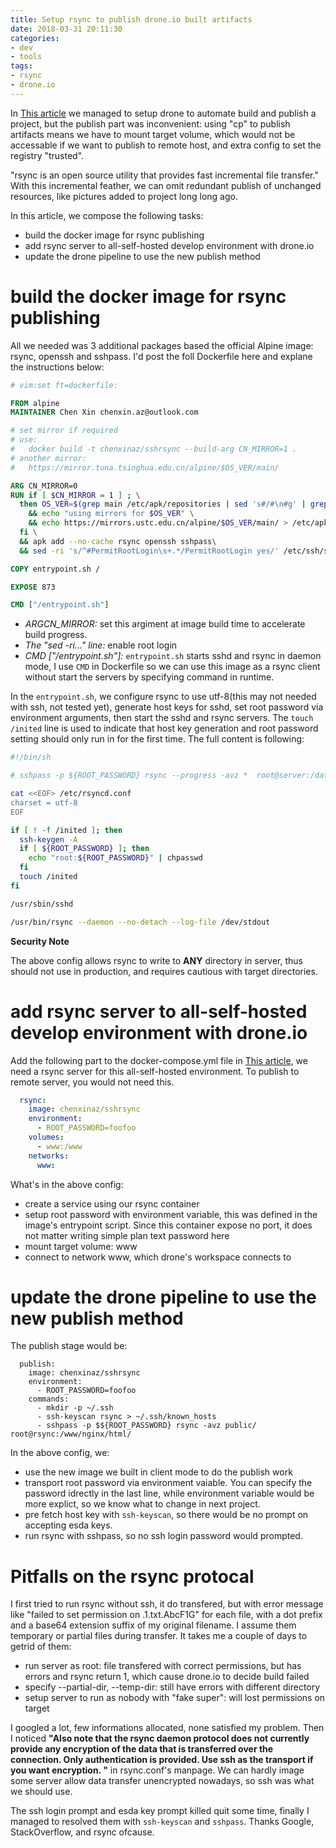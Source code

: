 ```yaml
---
title: Setup rsync to publish drone.io built artifacts
date: 2018-03-31 20:11:30
categories:
- dev
- tools
tags:
- rsync
- drone.io
---
```


In [This article](../../../2018/03/27/Integrate-all-self-hosted-drone-io-with-gitea/) we managed to setup drone to automate build and publish a project, but the publish part was inconvenient: using "cp" to publish artifacts means we have to mount target volume, which would not be accessable if we want to publish to remote host, and extra config to set the registry "trusted".

"rsync is an open source utility that provides fast incremental file transfer." With this incremental feather, we can omit redundant publish of unchanged resources, like pictures added to project long long ago.

In this article, we compose the following tasks:

- build the docker image for rsync publishing
- add rsync server to all-self-hosted develop environment with drone.io
- update the drone pipeline to use the new publish method

build the docker image for rsync publishing
===========================================

All we needed was 3 additional packages based the official Alpine image: rsync, openssh and sshpass. I'd post the foll Dockerfile here and explane the instructions below:

```Dockerfile
# vim:set ft=dockerfile:

FROM alpine
MAINTAINER Chen Xin chenxin.az@outlook.com

# set mirror if required
# use:
#   docker build -t chenxinaz/sshrsync --build-arg CN_MIRROR=1 .
# another mirror:
#   https://mirror.tuna.tsinghua.edu.cn/alpine/$OS_VER/main/ 

ARG CN_MIRROR=0
RUN if [ $CN_MIRROR = 1 ] ; \
  then OS_VER=$(grep main /etc/apk/repositories | sed 's#/#\n#g' | grep "v[0-9]\.[0-9]") \
    && echo "using mirrors for $OS_VER" \
    && echo https://mirrors.ustc.edu.cn/alpine/$OS_VER/main/ > /etc/apk/repositories; \
  fi \
  && apk add --no-cache rsync openssh sshpass\
  && sed -ri 's/^#PermitRootLogin\s+.*/PermitRootLogin yes/' /etc/ssh/sshd_config

COPY entrypoint.sh /

EXPOSE 873

CMD ["/entrypoint.sh"]
```
- *ARGCN_MIRROR:* set this argiment at image build time to accelerate build progress.
- *The "sed -ri..." line:* enable root login
- *CMD ["/entrypoint.sh"]:* `entrypoint.sh` starts sshd and rsync in daemon mode, I use `CMD` in Dockerfile so we can use this image as a rsync client without start the servers by specifying command in runtime.

In the `entrypoint.sh`, we configure rsync to use utf-8(this may not needed with ssh, not tested yet), generate host keys for sshd, set root password via environment arguments, then start the sshd and rsync servers. The `touch /inited` line is used to indicate that host key generation and root password setting should only run in for the first time. The full content is following:

```bash
#!/bin/sh

# sshpass -p ${ROOT_PASSWORD} rsync --progress -avz *  root@server:/data

cat <<EOF> /etc/rsyncd.conf
charset = utf-8
EOF

if [ ! -f /inited ]; then
  ssh-keygen -A
  if [ ${ROOT_PASSWORD} ]; then
    echo "root:${ROOT_PASSWORD}" | chpasswd
  fi
  touch /inited
fi

/usr/sbin/sshd

/usr/bin/rsync --daemon --no-detach --log-file /dev/stdout
```

**Security Note**

The above config allows rsync to write to **ANY** directory in server, thus should not use in production, and requires cautious with target directories.

add rsync server to all-self-hosted develop environment with drone.io
=============================================================

Add the following part to the docker-compose.yml file in [This article](../../../2018/03/27/Integrate-all-self-hosted-drone-io-with-gitea/), we need a rsync server for this all-self-hosted environment. To publish to remote server, you would not need this.

```yaml
  rsync:
    image: chenxinaz/sshrsync
    environment:
      - ROOT_PASSWORD=foofoo
    volumes:
      - www:/www
    networks:
      www:
```
What's in the above config:
- create a service using our rsync container
- setup root password with environment variable, this was defined in the image's entrypoint script. Since this container expose no port, it does not matter writing simple plan text password here
- mount target volume: www
- connect to network www, which drone's workspace connects to 

update the drone pipeline to use the new publish method
======================================================

The publish stage would be:

```
  publish:
    image: chenxinaz/sshrsync
    environment:
      - ROOT_PASSWORD=foofoo
    commands:
      - mkdir -p ~/.ssh
      - ssh-keyscan rsync > ~/.ssh/known_hosts
      - sshpass -p $${ROOT_PASSWORD} rsync -avz public/  root@rsync:/www/nginx/html/
```
In the above config, we:
- use the new image we built in client mode to do the publish work
- transport root password via environment vaiable. You can specify the password idrectly in the last line, while environment variable would be more explict, so we know what to change in next project.
- pre fetch host key with `ssh-keyscan`, so there would be no prompt on accepting esda keys.
- run rsync with sshpass, so no ssh login password would prompted.

Pitfalls on the rsync protocal
==============================
I first tried to run rsync without ssh, it do transfered, but with error message like "failed to set permission on .1.txt.AbcF1G" for each file, with a dot prefix and a base64 extension suffix of my original filename. I assume them temporary or partial files during transfer. It takes me a couple of days to getrid of them:

- run server as root: file transfered with correct permissions, but has errors and rsync return 1, which cause drone.io to decide build failed
- specify --partial-dir, --temp-dir: still have errors with different directory
- setup server to run as nobody with "fake super": will lost permissions on target

I googled a lot, few informations allocated, none satisfied my problem. Then I noticed **"Also note that the rsync daemon protocol does not currently provide any encryption of the data that is transferred over the connection. Only authentication is provided. Use ssh as the transport if you want encryption. "** in rsync.conf's manpage. We can hardly image some server allow data transfer unencrypted nowadays, so ssh was what we should use. 

The ssh login prompt and esda key prompt killed quit some time, finally I managed to resolved them with `ssh-keyscan` and `sshpass`. Thanks Google, StackOverflow, and rsync ofcause.

